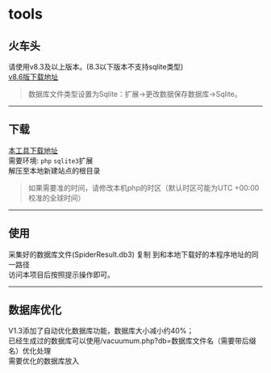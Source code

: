 # tools
## 火车头
请使用v8.3及以上版本。(8.3以下版本不支持sqlite类型)  
[v8.6版下载地址](http://file.locoy.com/v8/LocoySpider_V8.6_Build20150323.rar)  
>数据库文件类型设置为Sqlite：扩展→更改数据保存数据库→Sqlite。
***

## 下载  

[本工具下载地址](https://github.com/ssssyouxi/cmstools/releases)  
需要环境: `php` `sqlite3`扩展  
解压至本地新建站点的根目录
> 如果需要准的时间，请修改本机php的时区（默认时区可能为UTC +00:00 校准的全球时间）


***

## 使用

采集好的数据库文件(SpiderResult.db3)  复制  到和本地下载好的本程序地址的同一路径  
访问本项目后按照提示操作即可。  


***

## 数据库优化

V1.3添加了自动优化数据库功能，数据库大小减小约40%；  
已经生成过的数据库可以使用/vacuumum.php?db=数据库文件名（需要带后缀名）优化处理  
需要优化的数据库放入<?=__DIR__?>  
  
